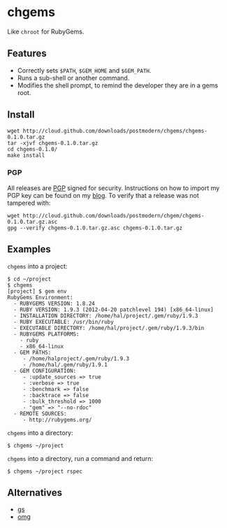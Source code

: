 # chgems

Like `chroot` for RubyGems.

## Features

* Correctly sets `$PATH`, `$GEM_HOME` and `$GEM_PATH`.
* Runs a sub-shell or another command.
* Modifies the shell prompt, to remind the developer they are in a gems root.

## Install

    wget http://cloud.github.com/downloads/postmodern/chgems/chgems-0.1.0.tar.gz
    tar -xjvf chgems-0.1.0.tar.gz
    cd chgems-0.1.0/
    make install

### PGP

All releases are [PGP] signed for security. Instructions on how to import my
PGP key can be found on my [blog][1]. To verify that a release was not tampered 
with:

    wget http://cloud.github.com/downloads/postmodern/chgem/chgems-0.1.0.tar.gz.asc
    gpg --verify chgems-0.1.0.tar.gz.asc chgems-0.1.0.tar.gz

## Examples

`chgems` into a project:

    $ cd ~/project
    $ chgems
    [project] $ gem env
    RubyGems Environment:
      - RUBYGEMS VERSION: 1.8.24
      - RUBY VERSION: 1.9.3 (2012-04-20 patchlevel 194) [x86_64-linux]
      - INSTALLATION DIRECTORY: /home/hal/project/.gem/ruby/1.9.3
      - RUBY EXECUTABLE: /usr/bin/ruby
      - EXECUTABLE DIRECTORY: /home/hal/project/.gem/ruby/1.9.3/bin
      - RUBYGEMS PLATFORMS:
        - ruby
        - x86_64-linux
      - GEM PATHS:
         - /home/halproject/.gem/ruby/1.9.3
         - /home/hal/.gem/ruby/1.9.1
      - GEM CONFIGURATION:
         - :update_sources => true
         - :verbose => true
         - :benchmark => false
         - :backtrace => false
         - :bulk_threshold => 1000
         - "gem" => "--no-rdoc"
      - REMOTE SOURCES:
         - http://rubygems.org/

`chgems` into a directory:

    $ chgems ~/project

`chgems` into a directory, run a command and return:

    $ chgems ~/project rspec

## Alternatives

* [gs](https://github.com/inkel/gs#readme)
* [omg](http://blog.zenspider.com/blog/2012/09/ohmygems.html)

[bash]: http://www.gnu.org/software/bash/
[zsh]: http://www.zsh.org/
[PGP]: http://en.wikipedia.org/wiki/Pretty_Good_Privacy

[1]: http://postmodern.github.com/contact.html#pgp
